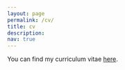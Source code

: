 ```yaml
---
layout: page
permalink: /cv/
title: cv
description:
nav: true
---
```


You can find my curriculum vitae [here](assets/pdf/cv-g-varricchione.pdf).
